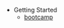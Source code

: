 

- Getting Started
  - [bootcamp](/mobile/ambiente)

<!-- - Getting Started
  - [Quick Start](/en-us/quickStart)
  - [Introduce](/en-us/introduce)
- Guide
  - [Basic Usage](/en-us/basic)
  - [Action Column](/en-us/actionCol)
  - [Tool Bar](/en-us/actionBar)
  - [Sort](/en-us/sort)
  - [Filter](/en-us/filter)
  - [Pagination](/en-us/pagination)
  - [Event](/en-us/event)
  - [SSR support](/en-us/ssr) -->
